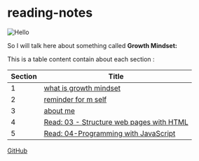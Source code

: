 # reading-notes
![Hello](https://upload.wikimedia.org/wikipedia/commons/thumb/d/d9/Hello_%28yellow%29.svg/1200px-Hello_%28yellow%29.svg.png)

So I will talk here about something called **Growth Mindset:**

This is a table content contain about each section :

|Section|Title|
|-------|-----|
|1      |[what is growth mindset](file1.md)
|2      |[reminder for m self](file2.md)
|3      |[about me](file3.md)
|4      |[ Read: 03 - Structure web pages with HTML](read03.md)|
|5      |[Read: 04-Programming with JavaScript](read04.md)|


 [GitHub](https://github.com/)